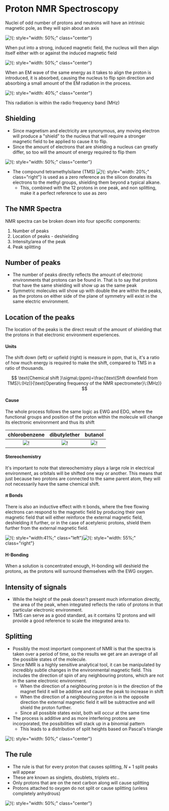 # Proton NMR Spectroscopy


Nuclei of odd number of protons and neutrons will have an intrinsic magnetic pole, as they will spin about an axis

![!](12.1.png){: style="width: 50%;" class="center"}

When put into a strong, induced magnetic field, the nucleus will then align itself either with or against the induced magnetic field

![!](12.2.png){: style="width: 50%;" class="center"}

When an EM wave of the same energy as it takes to align the proton is introduced, it is absorbed, causing the nucleus to flip spin direction and absorbing a small amount of the EM radiation in the process. 

![!](12.3.png){: style="width: 40%;" class="center"}

This radiation is within the radio frequency band (MHz) 

## Shielding

* Since magnetism and electricity are synonymous, any moving electron will produce a "shield" to the nucleus that will require a stronger magnetic field to be applied to cause it to flip.
* Since the amount of electrons that are shielding a nucleus can greatly differ, so too will the amount of energy required to flip them

![!](12.4.png){: style="width: 50%;" class="center"}

* The compound tetramethylsilane (TMS) ![!](12.5.png){: style="width: 20%;" class="right"} is used as a zero reference as the silicon donates its electrons to the methyl groups, shielding them beyond a typical alkane.
  * This, combined with the 12 protons in one peak, and non splitting, make it a perfect reference to use as zero


## The NMR Spectra

NMR spectra can be broken down into four specific components:

1. Number of peaks
2. Location of peaks - deshielding
3. Intensity/area of the peak
4. Peak splitting


## Number of peaks

* The number of peaks directly reflects the amount of electronic environments that protons can be found in. That is to say that protons that have the same shielding will show up as the same peak
* Symmetric molecules will show up with double the are within the peaks, as the protons on either side of the plane of symmetry will exist in the same electric environment.

## Location of the peaks

The location of the peaks is the direct result of the amount of shielding that the protons in that electronic environment experiences.
	
#### Units

The shift down (left) or upfield (right) is measure in  ppm, that is, it's a ratio of how much energy is required to make the shift, compared to TMS in a ratio of thousands. 

$$
\text{Chemical shift }\sigma\:(ppm)=\frac{\text{Shft downfield from TMS}\:(Hz)}{\text{Operating frequency of the NMR spectrometer}\:(MHz)}
$$
				
	
#### Cause

The whole process follows the same logic as EWG and EDG, where the functional groups and position of the proton within the molecule will change its electronic environment and thus its shift

| chlorobenzene  |  dibutylether  |    butanol     |
| :------------: | :------------: | :------------: |
| ![!](12.6.png) | ![!](12.7.png) | ![!](12.8.png) |

#### Stereochemistry

It's important to note that stereochemistry plays a large role in electrical environment, as orbitals will be shifted one way or another. This means that just because two protons are connected to the same parent atom, they will not necessarily have the same chemical shift.
	

#### $\pi$ Bonds

There is also an inductive effect with π bonds, where the free flowing electrons can respond to the magnetic field by producing their own magnetic field that will either reinforce the external magnetic field, deshielding it further, or in the case of acetylenic protons, shield them further from the external magnetic field.

![!](12.9.png){: style="width:41%;" class="left"}![!](12.10.png){: style="width: 55%;" class="right"}

#### H-Bonding

When a solution is concentrated enough, H-bonding will deshield the protons, as the protons will surround themselves with the EWG oxygen. 

## Intensity of signals

* While the height of the peak doesn't present much information directly, the area of the peak, when integrated reflects the ratio of protons in that particular electronic environment.
* TMS can serve as a good standard, as it contains 12 protons and will provide a good reference to scale the integrated area to.

## Splitting

* Possibly the most important component of NMR is that the spectra is taken over a period of time, so the results we get are an average of all the possible states of the molecule.
* Since NMR is a highly sensitive analytical tool, it can be manipulated by incredibly subtle changes in the environmental magnetic field. This includes the direction of spin of any neighbouring protons, which are not in the same electronic environment.
  * When the direction of a neighbouring proton is in the direction of the magnet field it will be additive and cause the peak to increase in shift
  * When the direction of a neighbouring proton is in the opposite direction the external magnetic field it will be subtractive and will shield the proton further.
  * Since all possible states exist, both will occur at the same time
* The process is additive and as more interfering protons are incorporated, the possibilities will stack up in a binomial pattern
  * This leads to a distribution of split heights based on Pascal's triangle

![!](12.11.png){: style="width: 50%;" class="center"}

## The rule 

* The rule is that for every proton that causes splitting, $N+1$ split peaks will appear
* These are known as singlets, doublets, triplets etc..
* Only protons that are on the next carbon along will cause splitting
* Protons attached to oxygen do not split or cause splitting (unless completely anhydrous)

![!](12.12.png){: style="width: 50%;" class="center"}